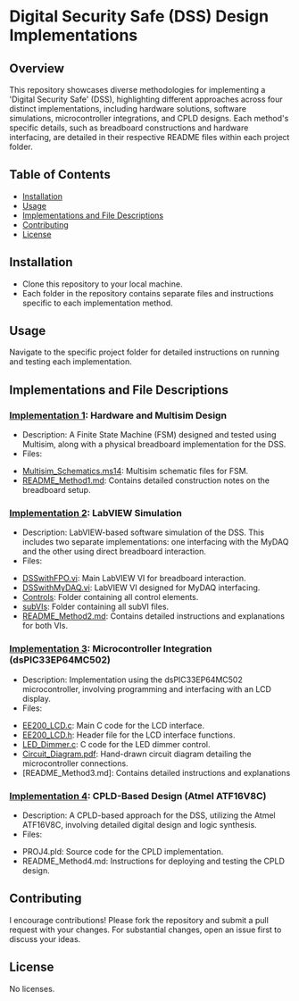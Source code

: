 # Digital Security Safe (DSS) Design Implementations
## Overview
This repository showcases diverse methodologies for implementing a 'Digital Security Safe' (DSS), highlighting different approaches across four distinct implementations, including hardware solutions, software simulations, microcontroller integrations, and CPLD designs. Each method's specific details, such as breadboard constructions and hardware interfacing, are detailed in their respective README files within each project folder.

## Table of Contents
* [Installation](#installation)
* [Usage](#usage)
* [Implementations and File Descriptions](#implementations-and-File-Descriptions)
* [Contributing](#contributing)
* [License](#license)

## Installation
* Clone this repository to your local machine.
* Each folder in the repository contains separate files and instructions specific to each implementation method.

## Usage
Navigate to the specific project folder for detailed instructions on running and testing each implementation.

## Implementations and File Descriptions
### [Implementation 1](Implementation_1): Hardware and Multisim Design
* Description: A Finite State Machine (FSM) designed and tested using Multisim, along with a physical breadboard implementation for the DSS.
* Files:
- [Multisim_Schematics.ms14](Implementation_1/Project1.ms14): Multisim schematic files for FSM.
- [README_Method1.md](Implementation_1/README_Method1.md): Contains detailed construction notes on the breadboard setup.

### [Implementation 2](Implementation_2): LabVIEW Simulation
* Description: LabVIEW-based software simulation of the DSS. This includes two separate implementations: one interfacing with the MyDAQ and the other using direct breadboard interaction.
* Files:
- [DSSwithFPO.vi](Implementation_2/DSSwithFPO.vi): Main LabVIEW VI for breadboard interaction.
- [DSSwithMyDAQ.vi](Implementation_2/DSSwithMyDAQ.vi): LabVIEW VI designed for MyDAQ interfacing.
- [Controls](Implementation_2/Controls): Folder containing all control elements.
- [subVIs](Implementation_2/subVI): Folder containing all subVI files.
- [README_Method2.md](Implementation_2/README_Method2.md): Contains detailed instructions and explanations for both VIs.

### [Implementation 3](Implementation_3): Microcontroller Integration (dsPIC33EP64MC502)
* Description: Implementation using the dsPIC33EP64MC502 microcontroller, involving programming and interfacing with an LCD display.
* Files:
- [EE200_LCD.c](): Main C code for the LCD interface.
- [EE200_LCD.h](): Header file for the LCD interface functions.
- [LED_Dimmer.c](): C code for the LED dimmer control.
- [Circuit_Diagram.pdf](): Hand-drawn circuit diagram detailing the microcontroller connections.
- [README_Method3.md]: Contains detailed instructions and explanations

### [Implementation 4](Implementation_4): CPLD-Based Design (Atmel ATF16V8C)
* Description: A CPLD-based approach for the DSS, utilizing the Atmel ATF16V8C, involving detailed digital design and logic synthesis.
* Files:
- PROJ4.pld: Source code for the CPLD implementation.
- README_Method4.md: Instructions for deploying and testing the CPLD design.

## Contributing
I encourage contributions! Please fork the repository and submit a pull request with your changes. For substantial changes, open an issue first to discuss your ideas.

## License
No licenses.